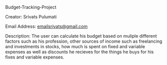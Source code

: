 Budget-Tracking-Project

Creator: Srivats Pulumati

Email Address: emailsrivats@gmail.com

Description: The user can calculate his budget based on muliple different factors such as his profession, other sources of income such as freelancing and investments in stocks, how much is spent on fixed and variable expenses as well as discounts he recieves for the things he buys for his fixes and variable expenses.
